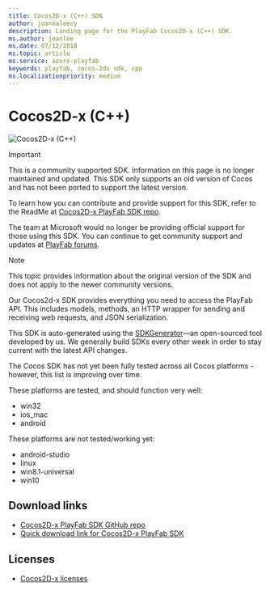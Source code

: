 ```yaml
---
title: Cocos2D-x (C++) SDK
author: joannaleecy
description: Landing page for the PlayFab Cocos2D-x (C++) SDK.
ms.author: joanlee
ms.date: 07/12/2018
ms.topic: article
ms.service: azure-playfab
keywords: playfab, cocos-2dx sdk, cpp
ms.localizationpriority: medium
---
```


# Cocos2D-x (C++)

![Cocos2D-x (C++)](./media/cocos2dx1.png)

>[!Important]
>This is a community supported SDK. Information on this page is no longer maintained and updated. This SDK only supports an old version of Cocos and has not been ported to support the latest version.

To learn how you can contribute and provide support for this SDK, refer to the ReadMe at [Cocos2D-x PlayFab SDK repo](https://github.com/PlayFab/Cocos2d-xSDK).

The team at Microsoft would no longer be providing official support for those using this SDK. You can continue to get community support and updates at [PlayFab forums](https://community.playfab.com/index.html).

>[!Note]
>This topic provides information about the original version of the SDK and does not apply to the newer community versions.

Our Cocos2d-x SDK provides everything you need to access the PlayFab API. This includes models, methods, an HTTP wrapper for sending and receiving web requests, and JSON serialization.

This SDK is auto-generated using the [SDKGenerator](../sdkgenerator/index.md)&mdash;an open-sourced tool developed by us. We generally build SDKs every other week in order to stay current with the latest API changes.

The Cocos SDK has not yet been fully tested across all Cocos platforms - however, this list is improving over time.

These platforms are tested, and should function very well:

- win32
- ios_mac
- android

These platforms are not tested/working yet:

- android-studio
- linux
- win8.1-universal
- win10

## Download links

- [Cocos2D-x PlayFab SDK GitHub repo](https://github.com/PlayFab/Cocos2d-xSDK)
- [Quick download link for Cocos2D-x PlayFab SDK](https://aka.ms/playfabCsharpsdkdownload)

## Licenses

- [Cocos2D-x licenses](license.md)